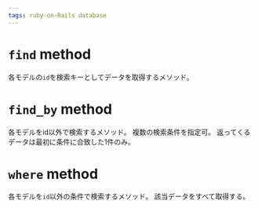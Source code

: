 ```yaml
---
tags: ruby-on-Rails database
---
```

# `find` method
各モデルの`id`を検索キーとしてデータを取得するメソッド。
# `find_by` method
各モデルをid以外で検索するメソッド。
複数の検索条件を指定可。
返ってくるデータは最初に条件に合致した1件のみ。
# `where` method
各モデルを`id`以外の条件で検索するメソッド。
該当データをすべて取得する。